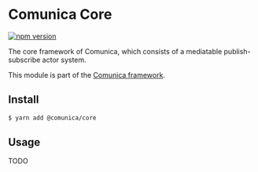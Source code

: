 # Comunica Core

[![npm version](https://badge.fury.io/js/%40comunica%2Fcore.svg)](https://www.npmjs.com/package/@comunica/core)

The core framework of Comunica, which consists of a mediatable publish-subscribe actor system.

This module is part of the [Comunica framework](https://github.com/comunica/comunica).

## Install

```bash
$ yarn add @comunica/core
```

## Usage

TODO
